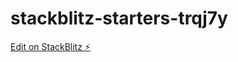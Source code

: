 # stackblitz-starters-trqj7y

[Edit on StackBlitz ⚡️](https://stackblitz.com/edit/stackblitz-starters-trqj7y)